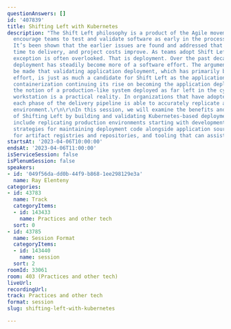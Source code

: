 ```yaml
---
questionAnswers: []
id: '407839'
title: Shifting Left with Kubernetes
description: "The Shift Left philosophy is a product of the Agile movement. Its practices
  encourage teams to test and validate software as early in the process as possible.
  It’s been shown that the earlier issues are found and addressed that overall quality,
  time to delivery, and project costs improve. As teams adopt Shift Left, one notable
  exception is often overlooked. That is deployment. Over the past decade, application
  deployment has steadily become more of a software effort. The argument can easily
  be made that validating application deployment, which has primarily become a software
  effort, is just as much a candidate for Shift Left as the application itself. With
  containerization continuing its rise on becoming the application deployment norm,
  the notion of a production-like system deployed as far left in the cycle as a developer’s
  workstation is a practical reality. In organizations that have adopted Kubernetes,
  each phase of the delivery pipeline is able to accurately replicate a production
  environment.\r\n\r\nIn this session, we will examine the benefits and challenges
  of Shifting Left by building and validating Kubernetes-based deployments. Topics
  include replicating production environments starting with development workstations,
  strategies for maintaining deployment code alongside application source code, considerations
  for artifact registries and repositories, and tooling that can assist at each stage.\r\n"
startsAt: '2023-04-06T10:00:00'
endsAt: '2023-04-06T11:00:00'
isServiceSession: false
isPlenumSession: false
speakers:
- id: '049f56da-dd0b-44f9-b868-1ee298129e3a'
  name: Ray Elenteny
categories:
- id: 43783
  name: Track
  categoryItems:
  - id: 143433
    name: Practices and other tech
  sort: 0
- id: 43785
  name: Session Format
  categoryItems:
  - id: 143440
    name: session
  sort: 2
roomId: 33061
room: 403 (Practices and other tech)
liveUrl: 
recordingUrl: 
track: Practices and other tech
format: session
slug: shifting-left-with-kubernetes

---
```

